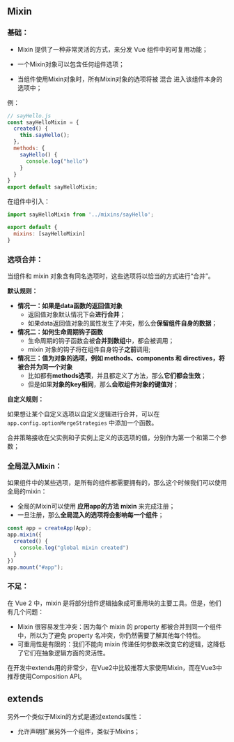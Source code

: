 ## Mixin

### 基础：

- Mixin 提供了一种非常灵活的方式，来分发 Vue 组件中的可复用功能；

- 一个Mixin对象可以包含任何组件选项； 
- 当组件使用Mixin对象时，所有Mixin对象的选项将被 混合 进入该组件本身的选项中；

例：

```js
// sayHello.js
const sayHelloMixin = {
  created() {
    this.sayHello();
  },
  methods: {
    sayHello() {
      console.log("hello")
    }
  }
}
export default sayHelloMixin;
```

在组件中引入：

```js
import sayHelloMixin from '../mixins/sayHello';

export default {
  mixins: [sayHelloMixin]
}
```

### 选项合并：

当组件和 mixin 对象含有同名选项时，这些选项将以恰当的方式进行“合并”。

**默认规则：**

- **情况一：如果是data函数的返回值对象**
  - 返回值对象默认情况下会**进行合并**； 
  - 如果data返回值对象的属性发生了冲突，那么会**保留组件自身的数据**；
- **情况二：如何生命周期钩子函数** 
  - 生命周期的钩子函数会被**合并到数组**中，都会被调用； 
  - mixin 对象的钩子将在组件自身钩子**之前**调用;
- **情况三：值为对象的选项，例如 methods、components 和 directives，将被合并为同一个对象**
  - 比如都有**methods选项**，并且都定义了方法，那么**它们都会生效**； 
  - 但是如果**对象的key相同**，那么**会取组件对象的键值对**；

**自定义规则：**

如果想让某个自定义选项以自定义逻辑进行合并，可以在 `app.config.optionMergeStrategies` 中添加一个函数。

合并策略接收在父实例和子实例上定义的该选项的值，分别作为第一个和第二个参数；

### 全局混入Mixin：

如果组件中的某些选项，是所有的组件都需要拥有的，那么这个时候我们可以使用全局的mixin： 

- 全局的Mixin可以使用 **应用app的方法 mixin** 来完成注册；
- 一旦注册，那么**全局混入的选项将会影响每一个组件**；

```js
const app = createApp(App);
app.mixin({
  created() {
    console.log("global mixin created")
  }
})
app.mount("#app");
```

### 不足：

在 Vue 2 中，mixin 是将部分组件逻辑抽象成可重用块的主要工具。但是，他们有几个问题：

- Mixin 很容易发生冲突：因为每个 mixin 的 property 都被合并到同一个组件中，所以为了避免 property 名冲突，你仍然需要了解其他每个特性。
- 可重用性是有限的：我们不能向 mixin 传递任何参数来改变它的逻辑，这降低了它们在抽象逻辑方面的灵活性。

在开发中extends用的非常少，在Vue2中比较推荐大家使用Mixin，而在Vue3中推荐使用Composition API。

## extends

另外一个类似于Mixin的方式是通过extends属性：

- 允许声明扩展另外一个组件，类似于Mixins；
